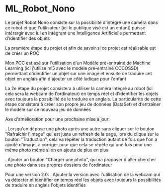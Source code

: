 # ML_Robot_Nono
 Le projet Robot Nono consiste sur la possibilité d'intégré une caméra dans ce robot et que l'utilisateur (ici le publique visé est un enfant) puisse intérargir avec lui en intégrant une Intelligence Artificielle permettant d'identifier des objets

La première étape du projet et afin de savoir si ce projet est réalisable est de créer un POC

Mon POC est axé sur l'utilisation d'un Modèle pré-entrainé de Machine Learning (ici j'utilise ml5 avec le modèle pré-entrainé COCOSSD) permettant d'identifier un objet sur une image et ensuite de traduire cet objet en anglais afin d'ajouter un côté ludique pour l'enfant

La 2e étape du projet consistera à utiliser la caméra intégré au robot (ici cela sera la webcam de l'ordinateur) en temps réel et d'identifier les objets avec toujours la possibilité de le traduire en anglais.
La particularité de cette étape consistera à créer son propre jeu de données (DataSet) et d'entraîner le modèle sur ce nouveau jeu de données


Axe d'amélioration pour une prochaine mise à jour:

 . Lorsqu'on dépose une photo après une autre sans cliquer sur le bouton "Rafraîchir l'image" qui est juste un refresh de la page, lors du clique sur le bouton "Traduction", cela va répéter la traduction autant de fois que l'on a ajouté d'image, à corriger pour que cela se répète qu'une fois pour une même photo même si on en ajoute de plus en plus
 
 . Ajouter un bouton "Charger une photo", qui va proposer d'aller chercher une photo dans ses propres dossiers de l'ordinateur
 
 Pour une version 2.0:
 . Ajouter la version avec l'utilisation de la webcam qui va détecter et identifier en temps réel les objets avec toujours la possibilités de traduire en anglais l'objets identifiés
